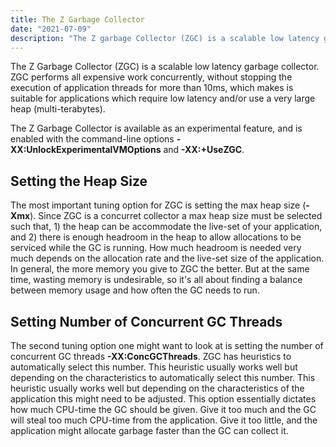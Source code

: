 ```yaml
---
title: The Z Garbage Collector
date: "2021-07-09"
description: "The Z garbage Collector (ZGC) is a scalable low latency garbage collector"
---
```


The Z Garbage Collector (ZGC) is a scalable low latency garbage collector. ZGC performs all expensive work concurrently, without stopping 
the execution of application threads for more than 10ms, which makes is suitable for applications which require low latency and/or use
a very large heap (multi-terabytes).

The Z Garbage Collector is available as an experimental feature, and is enabled with the command-line options __-XX:UnlockExperimentalVMOptions__
and __-XX:+UseZGC__.

## Setting the Heap Size

The most important tuning option for ZGC is setting the max heap size (__-Xmx__). Since ZGC is a concurret collector a max heap size must be 
selected such that, 1) the heap can be accommodate the live-set of your application, and 2) there is enough headroom in the heap to allow allocations to be serviced while the GC is running. How much headroom is needed very much depends on the allocation rate and the live-set size of
the application. In general, the more memory you give to ZGC the better. But at the same time, wasting memory is undesirable, so it's all about
finding a balance between memory usage and how often the GC needs to run.

## Setting Number of Concurrent GC Threads

The second tuning option one might want to look at is setting the number of concurrent GC threads __-XX:ConcGCThreads__. ZGC has heuristics to automatically select this number. This heuristic usually works well but depending on the characteristics to automatically select this number. This
heuristic usually works well but depending on the characteristics of the application this might need to be adjusted. This option essentially dictates how much CPU-time the GC should be given. Give it too much and the GC will steal too much CPU-time from the application. Give it too little, and the application might allocate garbage faster than the GC can collect it.
